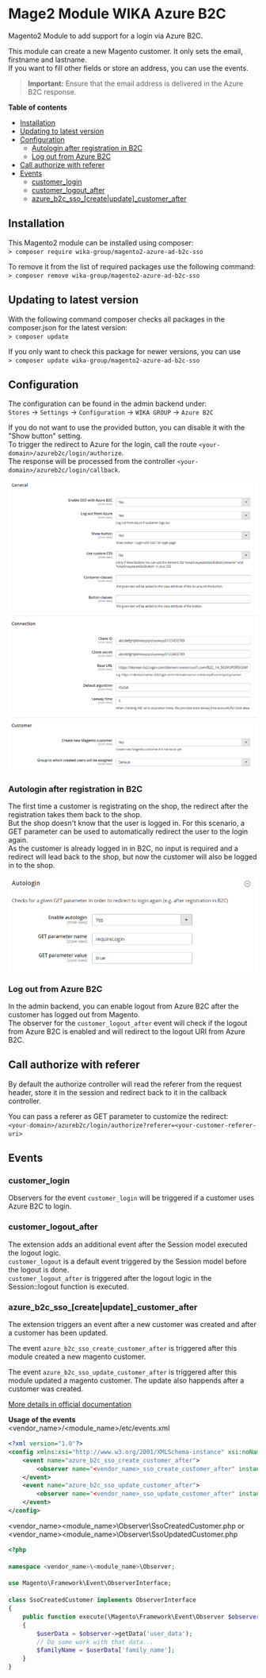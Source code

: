 # Mage2 Module WIKA Azure B2C

Magento2 Module to add support for a login via Azure B2C.

This module can create a new Magento customer. It only sets the email, firstname and lastname.  
If you want to fill other fields or store an address, you can use the events.

> **Important:** Ensure that the email address is delivered in the Azure B2C response.

**Table of contents**
- [Installation](#installation)
- [Updating to latest version](#updating-to-latest-version)
- [Configuration](#configuration)
  - [Autologin after registration in B2C](#autologin-after-registration-in-b2c)
  - [Log out from Azure B2C](#log-out-from-azure-b2c)
- [Call authorize with referer](#call-authorize-with-referer)
- [Events](#events)
  - [customer_login](#customer_login)
  - [customer_logout_after](#customer_logout_after)
  - [azure_b2c_sso_[create|update]_customer_after](#azure_b2c_sso_createupdate_customer_after)

## Installation
This Magento2 module can be installed using composer:  
`> composer require wika-group/magento2-azure-ad-b2c-sso`

To remove it from the list of required packages use the following command:  
`> composer remove wika-group/magento2-azure-ad-b2c-sso`

## Updating to latest version
With the following command composer checks all packages in the composer.json for the latest version:  
`> composer update`

If you only want to check this package for newer versions, you can use  
`> composer update wika-group/magento2-azure-ad-b2c-sso`

## Configuration
The configuration can be found in the admin backend under:  
`Stores` -> `Settings` -> `Configuration` -> `WIKA GROUP` -> `Azure B2C`

If you do not want to use the provided button, you can disable it with the "Show button" setting.  
To trigger the redirect to Azure for the login, call the route `<your-domain>/azureb2c/login/authorize`.  
The response will be processed from the controller `<your-domain>/azureb2c/login/callback`.

![image](doc/Settings.png)

### Autologin after registration in B2C
The first time a customer is registrating on the shop, the redirect after the registration takes them back to the shop.  
But the shop doesn't know that the user is logged in.
For this scenario, a GET parameter can be used to automatically redirect the user to the login again.  
As the customer is already logged in in B2C, no input is required and a redirect will lead back to the shop, but now the customer will also be logged in to the shop.

![image](doc/AutologinSettings.png)

### Log out from Azure B2C
In the admin backend, you can enable logout from Azure B2C after the customer has logged out from Magento.  
The observer for the `customer_logout_after` event will check if the logout from Azure B2C is enabled and will redirect to the logout URI from Azure B2C.

## Call authorize with referer
By default the authorize controller will read the referer from the request header, store it in the session and redirect back to it in the callback controller.

You can pass a referer as GET parameter to customize the redirect:  
`<your-domain>/azureb2c/login/authorize?referer=<your-customer-referer-uri>`

## Events

### customer_login
Observers for the event `customer_login` will be triggered if a customer uses Azure B2C to login.

### customer_logout_after
The extension adds an additional event after the Session model executed the logout logic.  
`customer_logout` is a default event triggered by the Session model before the logout is done.  
`customer_logout_after` is triggered after the logout logic in the Session::logout function is executed.

### azure_b2c_sso_[create|update]_customer_after
The extension triggers an event after a new customer was created and after a customer has been updated.

The event `azure_b2c_sso_create_customer_after` is triggered after this module created a new magento customer.

The event `azure_b2c_sso_update_customer_after` is triggered after this module updated a magento customer. The update also happends after a customer was created.

[More details in official documentation](https://developer.adobe.com/commerce/php/development/components/events-and-observers/)

**Usage of the events**  
<vendor_name>/<module_name>/etc/events.xml
```xml
<?xml version="1.0"?>
<config xmlns:xsi="http://www.w3.org/2001/XMLSchema-instance" xsi:noNamespaceSchemaLocation="urn:magento:framework:Event/etc/events.xsd">
    <event name="azure_b2c_sso_create_customer_after">
        <observer name="<vendor_name>_sso_create_customer_after" instance="<vendor_name>\<module_name>\Observer\SsoCreatedCustomer"/>
    </event>
    <event name="azure_b2c_sso_update_customer_after">
        <observer name="<vendor_name>_sso_update_customer_after" instance="<vendor_name>\<module_name>\Observer\SsoUpdatedCustomer"/>
    </event>
</config>
```

<vendor_name>\<module_name>\Observer\SsoCreatedCustomer.php or <vendor_name>\<module_name>\Observer\SsoUpdatedCustomer.php
```php
<?php

namespace <vendor_name>\<module_name>\Observer;

use Magento\Framework\Event\ObserverInterface;

class SsoCreatedCustomer implements ObserverInterface
{
    public function execute(\Magento\Framework\Event\Observer $observer)
    {
        $userData = $observer->getData('user_data');
        // Do some work with that data...
        $familyName = $userData['family_name'];
    }
}
```
